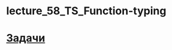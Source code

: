 # lecture_58_TS_Function-typing  
#  [Задачи ](https://github.com/schoolteacherMP/lecture_58_TS_Function-typing/blob/main/tasks.md)    
